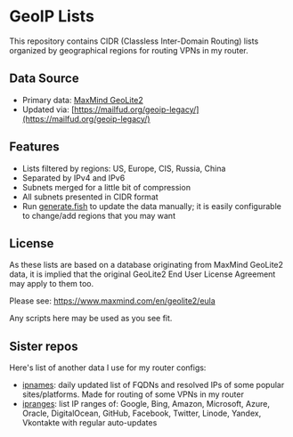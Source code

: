 # GeoIP Lists
This repository contains CIDR (Classless Inter-Domain Routing) lists organized by geographical regions for routing VPNs in my router.

## Data Source

- Primary data: [MaxMind GeoLite2](https://dev.maxmind.com/geoip/geolite2-free-geolocation-data)
- Updated via: [https://mailfud.org/geoip-legacy/](https://mailfud.org/geoip-legacy/)

## Features

- Lists filtered by regions: US, Europe, CIS, Russia, China
- Separated by IPv4 and IPv6
- Subnets merged for a little bit of compression
- All subnets presented in CIDR format
- Run [generate.fish](https://github.com/antonme/GeoIP/blob/master/generate.fish) to update the data manually; it is easily configurable to change/add regions that you may want

## License
As these lists are based on a database originating from MaxMind GeoLite2 data, it is implied that the original GeoLite2 End User License Agreement may apply to them too.

Please see: https://www.maxmind.com/en/geolite2/eula

Any scripts here may be used as you see fit.

## Sister repos
Here's list of another data I use for my router configs:
  * [ipnames](https://github.com/antonme/ipnames): daily updated list of FQDNs and resolved IPs of some popular sites/platforms. Made for routing of some VPNs in my router
  * [ipranges](https://github.com/antonme/ipranges): list IP ranges of: Google, Bing, Amazon, Microsoft, Azure, Oracle, DigitalOcean, GitHub, Facebook, Twitter, Linode, Yandex, Vkontakte with regular auto-updates
